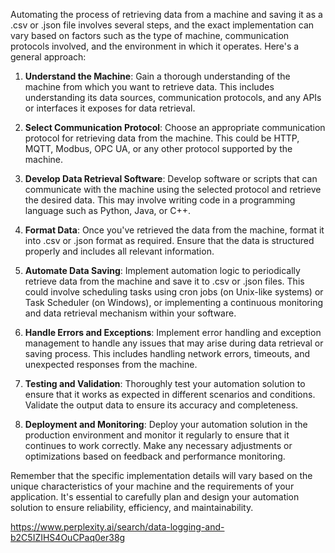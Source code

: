 Automating the process of retrieving data from a machine and saving it as a .csv or .json file involves several steps, and the exact implementation can vary based on factors such as the type of machine, communication protocols involved, and the environment in which it operates. Here's a general approach:

1. **Understand the Machine**: Gain a thorough understanding of the machine from which you want to retrieve data. This includes understanding its data sources, communication protocols, and any APIs or interfaces it exposes for data retrieval.

2. **Select Communication Protocol**: Choose an appropriate communication protocol for retrieving data from the machine. This could be HTTP, MQTT, Modbus, OPC UA, or any other protocol supported by the machine.

3. **Develop Data Retrieval Software**: Develop software or scripts that can communicate with the machine using the selected protocol and retrieve the desired data. This may involve writing code in a programming language such as Python, Java, or C++.

4. **Format Data**: Once you've retrieved the data from the machine, format it into .csv or .json format as required. Ensure that the data is structured properly and includes all relevant information.

5. **Automate Data Saving**: Implement automation logic to periodically retrieve data from the machine and save it to .csv or .json files. This could involve scheduling tasks using cron jobs (on Unix-like systems) or Task Scheduler (on Windows), or implementing a continuous monitoring and data retrieval mechanism within your software.

6. **Handle Errors and Exceptions**: Implement error handling and exception management to handle any issues that may arise during data retrieval or saving process. This includes handling network errors, timeouts, and unexpected responses from the machine.

7. **Testing and Validation**: Thoroughly test your automation solution to ensure that it works as expected in different scenarios and conditions. Validate the output data to ensure its accuracy and completeness.

8. **Deployment and Monitoring**: Deploy your automation solution in the production environment and monitor it regularly to ensure that it continues to work correctly. Make any necessary adjustments or optimizations based on feedback and performance monitoring.

Remember that the specific implementation details will vary based on the unique characteristics of your machine and the requirements of your application. It's essential to carefully plan and design your automation solution to ensure reliability, efficiency, and maintainability.




https://www.perplexity.ai/search/data-logging-and-b2C5IZIHS4OuCPaq0er38g
<!--stackedit_data:
eyJoaXN0b3J5IjpbLTExMzk1NjgyNTEsMzYwMzAzNSwtMjA4OD
c0NjYxMl19
-->